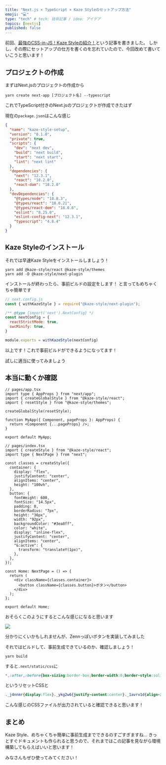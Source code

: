 ```yaml
---
title: "Next.js × TypeScript × Kaze Styleのセットアップ方法"
emoji: "💻"
type: "tech" # tech: 技術記事 / idea: アイデア
topics: [nextjs]
published: false
---
```


前回、[最強のCSS-in-JS！Kaze Styleの紹介！](https://zenn.dev/shou/articles/d8c9799a4444f1)という記事を書きました。
しかし、その際にセットアップの仕方を書くのを忘れていたので、今回改めて書いていこうと思います！

## プロジェクトの作成

まずはNext.jsのプロジェクトの作成から

```
yarn create next-app [プロジェクト名] --typescript
```

これでTypeScript付きのNext.jsのプロジェクトが作成できたはず

現在の```package.json```はこんな感じ
```json
{
  "name": "kaze-style-setup",
  "version": "0.1.0",
  "private": true,
  "scripts": {
    "dev": "next dev",
    "build": "next build",
    "start": "next start",
    "lint": "next lint"
  },
  "dependencies": {
    "next": "12.3.1",
    "react": "18.2.0",
    "react-dom": "18.2.0"
  },
  "devDependencies": {
    "@types/node": "18.8.3",
    "@types/react": "18.0.21",
    "@types/react-dom": "18.0.6",
    "eslint": "8.25.0",
    "eslint-config-next": "12.3.1",
    "typescript": "4.8.4"
  }
}
```

## Kaze Styleのインストール
それでは早速Kaze Styleをインストールしましょう！

```
yarn add @kaze-style/react @kaze-style/themes
yarn add -D @kaze-style/next-plugin
```

インストールが終わったら、事前ビルドの設定をします！
と言ってもめちゃくちゃ簡単です

```js
// next.config.js
const { withKazeStyle } = require("@kaze-style/next-plugin");

/** @type {import('next').NextConfig} */
const nextConfig = {
  reactStrictMode: true,
  swcMinify: true,
}

module.exports = withKazeStyle(nextConfig)
```

以上です！これで事前ビルドができるようになってます！

試しに適当に使ってみましょう

## 本当に動くか確認
```tsx
// pages/app.tsx
import type { AppProps } from "next/app";
import { createGlobalStyle } from "@kaze-style/react";
import { resetStyle } from "@kaze-style/themes";

createGlobalStyle(resetStyle);

function MyApp({ Component, pageProps }: AppProps) {
  return <Component {...pageProps} />;
}

export default MyApp;
```

```tsx
// pages/index.tsx
import { createStyle } from "@kaze-style/react";
import type { NextPage } from "next";

const classes = createStyle({
  container: {
    display: "flex",
    justifyContent: "center",
    alignItems: "center",
    height: "100vh",
  },
  button: {
    fontWeight: 600,
    fontSize: "14.5px",
    padding: 0,
    borderRadius: "7px",
    height: "36px",
    width: "92px",
    backgroundColor: "#3ea8ff",
    color: "white",
    display: "inline-flex",
    justifyContent: "center",
    alignItems: "center",
    "&:active": {
      transform: "translateY(1px)",
    },
  },
});

const Home: NextPage = () => {
  return (
    <div className={classes.container}>
      <button className={classes.button}>ボタン</button>
    </div>
  );
};

export default Home;
```

おそらくこのようにするとこんな感じになると思います

![](https://storage.googleapis.com/zenn-user-upload/89730cedaaa3-20221009.png)

分かりにくいかもしれませんが、Zennっぽいボタンを実装してみました

それではビルドして、事前生成できているのか、確認しましょう！

```
yarn build
```

すると```.next/static/css```に

```css
*,:after,:before{box-sizing:border-box;border-width:0;border-style:solid}...
```
というリセットCSSと
```css
._j4nnmr{display:flex}._ykg2w6{justify-content:center}._1avrv1d{align-items:center}
```

こんな感じのCSSファイルが出力されていると確認できると思います！

## まとめ
Kaze Style、めちゃくちゃ簡単に事前生成までできるのすごすぎますね...
きっとすぐドキュメントも作られると思うので、それまではこの記事を見ながら環境構築してもらえばいいと思います！

みなさんもぜひ使ってみてください！
